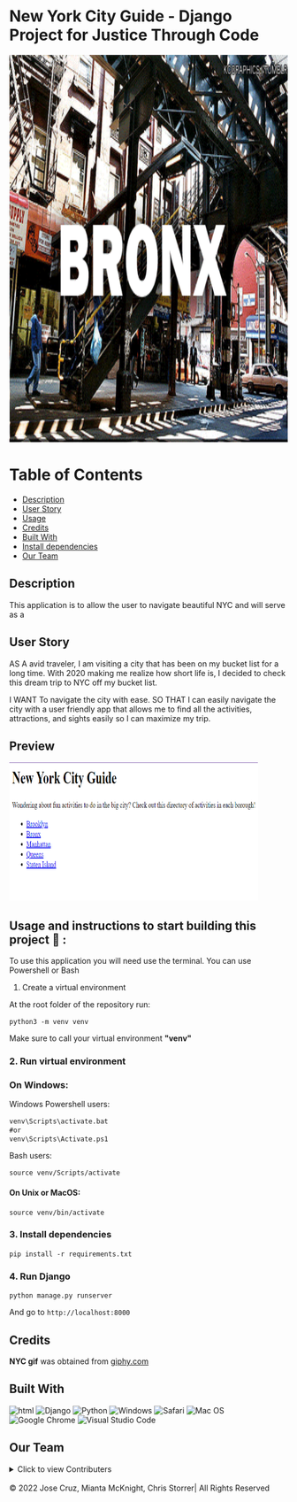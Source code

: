 # New York City Guide - Django Project for Justice Through Code

<p align="center">
  <img 
    width="700"
    height="700"
    src="assets\boroughs.gif"
  >
</p>

# Table of Contents

- [Description](#description)
- [User Story](#user-story)
- [Usage](#usage)
- [Credits](#credits)
- [Built With](#built-with)
- [Install dependencies](#install-dependencies)
- [Our Team](#our-team)

## Description

This application is to allow the user to navigate beautiful NYC and will serve as a

## User Story
AS A avid traveler, I am visiting a city that has been on my bucket list for a long time. With 2020 making me realize how short life is, I decided to check this dream trip to NYC off my bucket list.

I WANT To navigate the city with ease.
SO THAT I can easily navigate the city with a user friendly app that allows me to find all the activities, attractions, and sights easily so I can maximize my trip.

## Preview
<p align="left">
  <img 
    width="450"
    height="250"
    src="assets\Screenshot (236).png"
  >
</p>

## Usage and instructions to start building this project 📖 :
To use this application you will need use the terminal. You can use Powershell or Bash
 1. Create a virtual environment

At the root folder of the repository run:

```
python3 -m venv venv
```

Make sure to call your virtual environment **"venv"**

### 2. Run virtual environment

### On Windows:

Windows Powershell users:

```
venv\Scripts\activate.bat
#or
venv\Scripts\Activate.ps1
```

Bash users:

```
source venv/Scripts/activate
```

#### On Unix or MacOS:

```
source venv/bin/activate
```

### 3. Install dependencies

```
pip install -r requirements.txt
```

### 4. Run Django

```
python manage.py runserver
```

And go to `http://localhost:8000`

## Credits
**NYC gif** was obtained from [giphy.com](https://media1.giphy.com/media/47C87Og388K5BYCmTC/giphy.gif?cid=6c09b9521aa656c3f38f6e9fe8a29b40e3526e9ba1d88ed8&rid=giphy.gif&ct=g)
## Built With

![html](https://img.shields.io/badge/-HTML5-E34F26?logo=html5&logoColor=white&logoWidth=30)
![Django](https://img.shields.io/badge/django-%23092E20.svg?style=for-the-badge&logo=django&logoColor=white)
![Python](https://img.shields.io/badge/python-3670A0?style=for-the-badge&logo=python&logoColor=ffdd54)
![Windows](https://img.shields.io/badge/Windows-0078D6?style=for-the-badge&logo=windows&logoColor=white)
![Safari](https://img.shields.io/badge/Safari-000000?style=for-the-badge&logo=Safari&logoColor=white)
![Mac OS](https://img.shields.io/badge/mac%20os-000000?style=for-the-badge&logo=macos&logoColor=F0F0F0)
![Google Chrome](https://img.shields.io/badge/Google%20Chrome-4285F4?style=for-the-badge&logo=GoogleChrome&logoColor=white)
![Visual Studio Code](https://img.shields.io/badge/Visual%20Studio%20Code-0078d7.svg?style=for-the-badge&logo=visual-studio-code&logoColor=white)
## Our Team

<details>
  <summary> Click to view Contributers</summary>

> **Jose Cruz**<br>
> GitHub Username: JoseCruz-MVP<br> https://github.com/Josecruz-MVP

> **Mianta McKnight**<br>
> GitHub Username: RogueStorm7<br> https://github.com/RogueStorm7

> **Chris Storrer**<br>
> GitHub Username: storrer<br> https://github.com/storrer

</details>
<br>
&copy; 2022 Jose Cruz, Mianta McKnight, Chris Storrer| All Rights Reserved</p>

